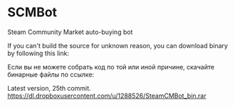 SCMBot
======

Steam Community Market auto-buying bot

If you can't build the source for unknown reason, you can download binary by following this link:

Если вы не можете собрать код по той или иной причине, скачайте бинарные файлы по ссылке:

Latest version, 25th commit.
https://dl.dropboxusercontent.com/u/1288526/SteamCMBot_bin.rar
